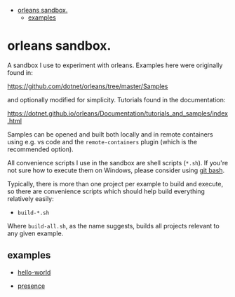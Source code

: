 - [orleans sandbox.](#orleans-sandbox)
  - [examples](#examples)

# orleans sandbox.

A sandbox I use to experiment with orleans. Examples here were originally found in:

https://github.com/dotnet/orleans/tree/master/Samples

and optionally modified for simplicity. Tutorials found in the documentation:

https://dotnet.github.io/orleans/Documentation/tutorials_and_samples/index.html

Samples can be opened and built both locally and in remote containers using e.g. vs code and the `remote-containers` plugin (which is the recommended option).

All convenience scripts I use in the sandbox are shell scripts (`*.sh`). If you're not sure how to execute them on Windows, please consider using [git bash](https://git-scm.com/).

Typically, there is more than one project per example to build and execute, so there are convenience scripts which should help build everything relatively easily:

* `build-*.sh`

Where `build-all.sh`, as the name suggests, builds all projects relevant to any given example.

## examples

* [hello-world](./hello-world/)

* [presence](./presence/)